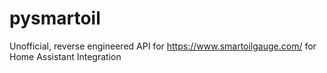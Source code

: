 # pysmartoil
Unofficial, reverse engineered API for https://www.smartoilgauge.com/ for Home Assistant Integration
